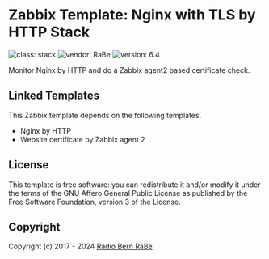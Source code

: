 # Zabbix Template: Nginx with TLS by HTTP Stack

![class: stack](https://img.shields.io/badge/class-stack-00c9bf) ![vendor: RaBe](https://img.shields.io/badge/vendor-RaBe-00c9bf) ![version: 6.4](https://img.shields.io/badge/version-6.4-00c9bf)

Monitor Nginx by HTTP and do a Zabbix agent2 based certificate check.

## Linked Templates

This Zabbix template depends on the following templates.

* Nginx by HTTP
* Website certificate by Zabbix agent 2

## License

This template is free software: you can redistribute it and/or modify it under
the terms of the GNU Affero General Public License as published by the Free
Software Foundation, version 3 of the License.

## Copyright

Copyright (c) 2017 - 2024 [Radio Bern RaBe](http://www.rabe.ch)
